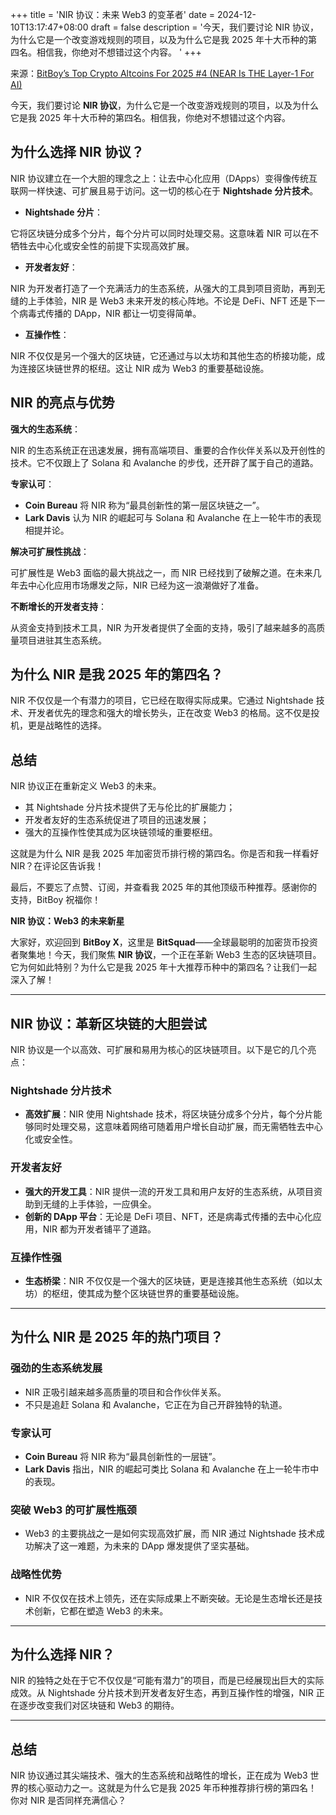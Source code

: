+++
title = 'NIR 协议：未来 Web3 的变革者'
date = 2024-12-10T13:17:47+08:00
draft = false
description = '今天，我们要讨论 NIR 协议，为什么它是一个改变游戏规则的项目，以及为什么它是我 2025 年十大币种的第四名。相信我，你绝对不想错过这个内容。  '
+++

来源：[BitBoy’s Top Crypto Altcoins For 2025 #4 (NEAR Is THE Layer-1 For AI)](https://www.youtube.com/watch?v=IZ8sHbO6BrU)

今天，我们要讨论 **NIR 协议**，为什么它是一个改变游戏规则的项目，以及为什么它是我 2025 年十大币种的第四名。相信我，你绝对不想错过这个内容。  

## **为什么选择 NIR 协议？**  

NIR 协议建立在一个大胆的理念之上：让去中心化应用（DApps）变得像传统互联网一样快速、可扩展且易于访问。这一切的核心在于 **Nightshade 分片技术**。  

- **Nightshade 分片**：  

它将区块链分成多个分片，每个分片可以同时处理交易。这意味着 NIR 可以在不牺牲去中心化或安全性的前提下实现高效扩展。  

- **开发者友好**：  

NIR 为开发者打造了一个充满活力的生态系统，从强大的工具到项目资助，再到无缝的上手体验，NIR 是 Web3 未来开发的核心阵地。不论是 DeFi、NFT 还是下一个病毒式传播的 DApp，NIR 都让一切变得简单。  

- **互操作性**：  

NIR 不仅仅是另一个强大的区块链，它还通过与以太坊和其他生态的桥接功能，成为连接区块链世界的枢纽。这让 NIR 成为 Web3 的重要基础设施。  

## **NIR 的亮点与优势**  

**强大的生态系统**：  

NIR 的生态系统正在迅速发展，拥有高端项目、重要的合作伙伴关系以及开创性的技术。它不仅跟上了 Solana 和 Avalanche 的步伐，还开辟了属于自己的道路。  

**专家认可**：  

- **Coin Bureau** 将 NIR 称为“最具创新性的第一层区块链之一”。  
- **Lark Davis** 认为 NIR 的崛起可与 Solana 和 Avalanche 在上一轮牛市的表现相提并论。  

**解决可扩展性挑战**：  

可扩展性是 Web3 面临的最大挑战之一，而 NIR 已经找到了破解之道。在未来几年去中心化应用市场爆发之际，NIR 已经为这一浪潮做好了准备。  

**不断增长的开发者支持**：  

从资金支持到技术工具，NIR 为开发者提供了全面的支持，吸引了越来越多的高质量项目进驻其生态系统。  

## **为什么 NIR 是我 2025 年的第四名？**  

NIR 不仅仅是一个有潜力的项目，它已经在取得实际成果。它通过 Nightshade 技术、开发者优先的理念和强大的增长势头，正在改变 Web3 的格局。这不仅是投机，更是战略性的选择。  

## **总结**  

NIR 协议正在重新定义 Web3 的未来。  

- 其 Nightshade 分片技术提供了无与伦比的扩展能力；  
- 开发者友好的生态系统促进了项目的迅速发展；  
- 强大的互操作性使其成为区块链领域的重要枢纽。  

这就是为什么 NIR 是我 2025 年加密货币排行榜的第四名。你是否和我一样看好 NIR？在评论区告诉我！  

最后，不要忘了点赞、订阅，并查看我 2025 年的其他顶级币种推荐。感谢你的支持，BitBoy 祝福你！

**NIR 协议：Web3 的未来新星**  

大家好，欢迎回到 **BitBoy X**，这里是 **BitSquad**——全球最聪明的加密货币投资者聚集地！今天，我们聚焦 **NIR 协议**，一个正在革新 Web3 生态的区块链项目。它为何如此特别？为什么它是我 2025 年十大推荐币种中的第四名？让我们一起深入了解！  

---

## **NIR 协议：革新区块链的大胆尝试**  

NIR 协议是一个以高效、可扩展和易用为核心的区块链项目。以下是它的几个亮点：  

### **Nightshade 分片技术**  
- **高效扩展**：NIR 使用 Nightshade 技术，将区块链分成多个分片，每个分片能够同时处理交易，这意味着网络可随着用户增长自动扩展，而无需牺牲去中心化或安全性。  

### **开发者友好**  
- **强大的开发工具**：NIR 提供一流的开发工具和用户友好的生态系统，从项目资助到无缝的上手体验，一应俱全。  
- **创新的 DApp 平台**：无论是 DeFi 项目、NFT，还是病毒式传播的去中心化应用，NIR 都为开发者铺平了道路。  

### **互操作性强**  
- **生态桥梁**：NIR 不仅仅是一个强大的区块链，更是连接其他生态系统（如以太坊）的枢纽，使其成为整个区块链世界的重要基础设施。  

---

## **为什么 NIR 是 2025 年的热门项目？**  

### **强劲的生态系统发展**  

- NIR 正吸引越来越多高质量的项目和合作伙伴关系。  
- 不只是追赶 Solana 和 Avalanche，它正在为自己开辟独特的轨道。  

### **专家认可**  

- **Coin Bureau** 将 NIR 称为“最具创新性的一层链”。  
- **Lark Davis** 指出，NIR 的崛起可类比 Solana 和 Avalanche 在上一轮牛市中的表现。  

### **突破 Web3 的可扩展性瓶颈**  

- Web3 的主要挑战之一是如何实现高效扩展，而 NIR 通过 Nightshade 技术成功解决了这一难题，为未来的 DApp 爆发提供了坚实基础。  

### **战略性优势**  
- NIR 不仅仅在技术上领先，还在实际成果上不断突破。无论是生态增长还是技术创新，它都在塑造 Web3 的未来。  

---

## **为什么选择 NIR？**  

NIR 的独特之处在于它不仅仅是“可能有潜力”的项目，而是已经展现出巨大的实际成效。从 Nightshade 分片技术到开发者友好生态，再到互操作性的增强，NIR 正在逐步改变我们对区块链和 Web3 的期待。  

---

## **总结**  

NIR 协议通过其尖端技术、强大的生态系统和战略性的增长，正在成为 Web3 世界的核心驱动力之一。这就是为什么它是我 2025 年币种推荐排行榜的第四名！  
你对 NIR 是否同样充满信心？
